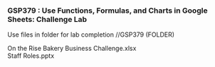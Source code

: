 ### GSP379 :  Use Functions, Formulas, and Charts in Google Sheets: Challenge Lab 

Use files in folder for lab completion //GSP379 (FOLDER)  

On the Rise Bakery Business Challenge.xlsx  
Staff Roles.pptx  

